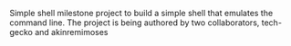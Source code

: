 Simple shell milestone project to build a simple shell that emulates the command line.
The project is being authored by two collaborators, tech-gecko and akinremimoses
